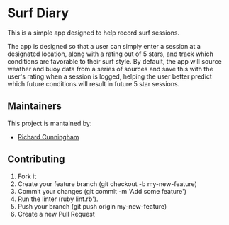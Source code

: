 # Surf Diary

This is a simple app designed to help record surf sessions.

The app is designed so that a user can simply enter a session at a designated location, along with a rating out of 5
stars, and track which conditions are favorable to their surf style. By default, the app will source weather and buoy data
from a series of sources and save this with the user's rating when a session is logged, helping the user better predict
which future conditions will result in future 5 star sessions.

## Maintainers
This project is mantained by:
* [Richard Cunningham](https://github.com/haleyc15243)


## Contributing

1. Fork it
2. Create your feature branch (git checkout -b my-new-feature)
3. Commit your changes (git commit -m 'Add some feature')
4. Run the linter (ruby lint.rb').
5. Push your branch (git push origin my-new-feature)
6. Create a new Pull Request
